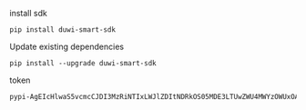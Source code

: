 install sdk
```shell
pip install duwi-smart-sdk
```

Update existing dependencies
```shell
pip install --upgrade duwi-smart-sdk
```

token 
```txt
pypi-AgEIcHlwaS5vcmcCJDI3MzRiNTIxLWJlZDItNDRkOS05MDE3LTUwZWU4MWYzOWUxOAACFlsxLFsiZHV3aS1zbWFydC1zZGsiXV0AAixbMixbIjc3ZDI4OTZlLTZjNDItNDNmNy04YzhmLTAyYTdkZTU1MDAyYyJdXQAABiDUtvKJ8ubT31ZBAWErsXvQKGJ4jWpbn_XYvLgGu04NbA
```


